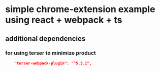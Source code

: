 # simple chrome-extension example using react + webpack + ts

## additional dependencies

### for using terser to minimize product
```json
    "terser-webpack-plugin": "^5.3.1",
```
